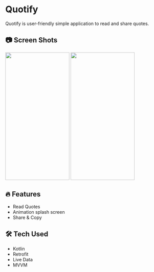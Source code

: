 # Quotify
Quotify is user-friendly simple application to read and share quotes.

## 📷 Screen Shots
<img src="https://user-images.githubusercontent.com/94643962/213028200-34e3b7a1-7cee-4584-a58c-8506e9153270.jpeg" width="200" height="400"/> <img src="https://user-images.githubusercontent.com/94643962/213028259-812a84fc-3d43-4a03-b956-5121f351195e.jpeg" width="200" height="400"/>

## 🔥 Features
 - Read Quotes
 - Animation splash screen
 - Share & Copy
 
  ## 🛠 Tech Used
- Kotlin
- Retrofit
- Live Data
- MVVM

